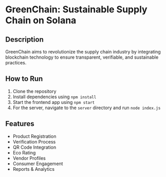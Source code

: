 # GreenChain: Sustainable Supply Chain on Solana

## Description

GreenChain aims to revolutionize the supply chain industry by integrating blockchain technology to ensure transparent, verifiable, and sustainable practices.

## How to Run

1. Clone the repository
2. Install dependencies using `npm install`
3. Start the frontend app using `npm start`
4. For the server, navigate to the `server` directory and run `node index.js`

## Features

- Product Registration
- Verification Process
- QR Code Integration
- Eco Rating
- Vendor Profiles
- Consumer Engagement
- Reports & Analytics


